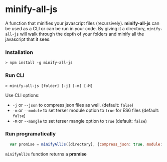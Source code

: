 # minify-all-js

A function that minifies your javascript files (recursively). **minify-all-js** can be used as a CLI or can be run in your code. By giving it a directory, `minify-all-js` will walk through the depth of your folders and minify all the javascript that it sees.

### Installation

    > npm install -g minify-all-js

### Run CLI

    > minify-all-js [folder] [-j] [-m] [-M]

Use CLI options:
 - `-j` or `--json` to compress json files as well. (default: `false`)
 - `-m` or `--module` to set terser module option to `true` for ES6 files (default: `false`)
 - `-M` or `--mangle` to set terser mangle option to `true` (default: `false`)

### Run programatically

```js
  var promise = minifyAllJs([directory], {compress_json: true, module: true, mangle: true})
```

`minifyAllJs` function returns a **promise**
